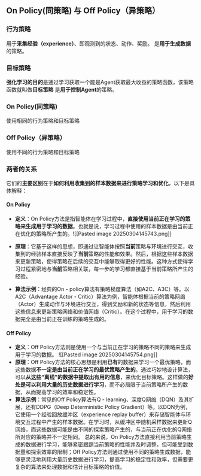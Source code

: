 ## On Policy(同策略) 与 Off Policy（异策略）

### 行为策略
用于**采集经验（experience）**、即观测到的状态、动作、奖励。
是**用于生成数据**的策略。
### 目标策略
**强化学习的目的**是通过学习获取一个能是Agent获取最大收益的策略函数，该策略函数就叫做**目标策略**
是**用于控制Agent**的策略。

### On Policy(同策略)
使用相同的行为策略和目标策略

### Off Policy（异策略）
使用不同的行为策略和目标策略


### 两者的关系

它们的**主要区别**在于**如何利用收集到的样本数据来进行策略学习和优化**，以下是具体解释：
#### On  Policy
- **定义**：On  Policy方法是指智能体在学习过程中，**直接使用当前正在学习的策略来生成用于学习的数据**。也就是说，学习过程中使用的样本数据是由当前正在优化的策略所产生的。![[Pasted image 20250304145743.png]]

- **原理**：它基于这样的思想，即通过让智能体按照**当前**策略与环境进行交互，收集到的经验样本直接反映了**当前**策略的性能和效果。然后，根据这些样本数据来更新策略，使得策略在后续的交互中能够取得更好的性能。这种方式使得学习过程紧密地与**当前**策略相关联，每一步的学习都直接基于当前策略所产生的经验。 
- **算法示例**：经典的On - policy算法有策略梯度算法（如A2C、A3C）等。以A2C（Advantage Actor - Critic）算法为例，智能体根据当前的策略网络（Actor）生成动作与环境进行交互，得到奖励和新的状态等信息，然后利用这些信息来更新策略网络和价值网络（Critic）。在这个过程中，用于学习的数据完全是由当前正在训练的策略生成的。
#### Off Policy
- **定义**：Off Policy方法则是使用一个与当前正在学习的策略不同的策略来生成用于学习的数据。 ![[Pasted image 20250304145754.png]]
- **原理**：Off Policy方法的核心思想是利用**已有**的数据来学习一个最优策略，而这些数据**不一定是由当前正在学习的最优策略产生的**。通过巧妙地设计算法，可以**从这些“离线”的数据中提取出有用的信息**，来优化目标策略。这样做的**好处是可以利用大量的历史数据进行学习**，而不必局限于当前策略所产生的数据，从而提高学习的效率和稳定性。 
- **算法示例**：常见的Off Policy算法有Q - learning、深度Q网络（DQN）及其扩展，还有DDPG（Deep Deterministic Policy Gradient）等。以DQN为例，它使用一个经验回放缓冲区（experience replay buffer）来存储智能体与环境交互过程中产生的样本数据。在学习时，从缓冲区中随机采样数据来更新Q网络，而这些数据可能是由不同的探索策略产生的，与当前正在优化的Q网络所对应的策略并不一定相同。 
总的来说，On Policy方法直接利用当前策略生成的数据进行学习，能够紧密跟踪当前策略的性能并及时调整，但可能受到数据量和探索效率的限制；Off Policy方法则通过使用不同的策略生成数据，能够更灵活地利用大量历史数据进行学习，提高学习的稳定性和效率，但需要更复杂的算法来处理数据和估计目标策略的价值。